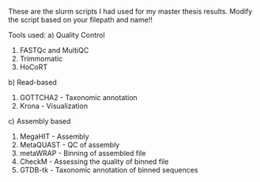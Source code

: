 These are the slurm scripts I had used for my master thesis results. Modify the script based on your filepath and name!!

Tools used:
a) Quality Control
1) FASTQc and MultiQC 
2) Trimmomatic
3) HoCoRT

b) Read-based 
1) GOTTCHA2 - Taxonomic annotation
2) Krona - Visualization

c) Assembly based
1) MegaHIT - Assembly
2) MetaQUAST - QC of assembly
3) metaWRAP - Binning of assembled file
4) CheckM - Assessing the quality of binned file
5) GTDB-tk - Taxonomic annotation of binned sequences

